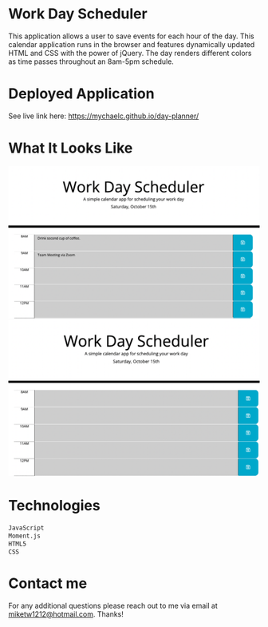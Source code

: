 # Work Day Scheduler

This application allows a user to save events for each hour of the day. This calendar application runs in the browser and features dynamically updated HTML and CSS with the power of jQuery. The day renders different colors as time passes throughout an 8am-5pm schedule. 

# Deployed Application

See live link here: https://mychaelc.github.io/day-planner/

# What It Looks Like

![screenshot](./Screen%20Shot%202022-10-15%20at%204.34.28%20PM.png)
![screenshot](./Screen%20Shot%202022-10-15%20at%204.28.14%20PM.png)

# Technologies

    JavaScript
    Moment.js
    HTML5
    CSS


# Contact me

For any additional questions please reach out to me via email at miketw1212@hotmail.com. Thanks!